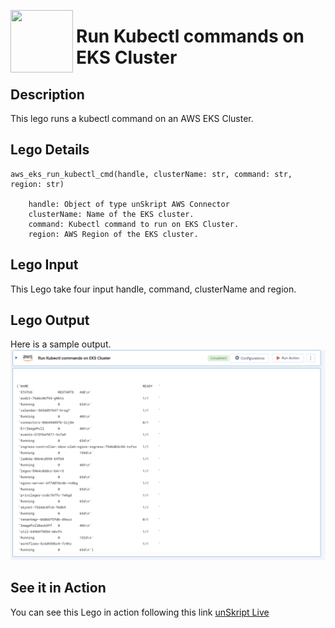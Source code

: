 [<img align="left" src="https://unskript.com/assets/favicon.png" width="100" height="100" style="padding-right: 5px">](https://unskript.com/assets/favicon.png) 
<h1>Run Kubectl commands on EKS Cluster </h1>

## Description
This lego runs a kubectl command on an AWS EKS Cluster.


## Lego Details

    aws_eks_run_kubectl_cmd(handle, clusterName: str, command: str, region: str)

        handle: Object of type unSkript AWS Connector
        clusterName: Name of the EKS cluster.
        command: Kubectl command to run on EKS Cluster.
        region: AWS Region of the EKS cluster. 

## Lego Input
This Lego take four input handle, command, clusterName and region. 

## Lego Output
Here is a sample output.
<img src="./1.png">


## See it in Action

You can see this Lego in action following this link [unSkript Live](https://us.app.unskript.io)